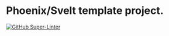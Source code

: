 # Phoenix/Svelt template project.

[![GitHub Super-Linter](https://github.com/cgasser/pheonix-svelte-template/workflows/Lint/badge.svg)](https://github.com/marketplace/actions/super-linter)
